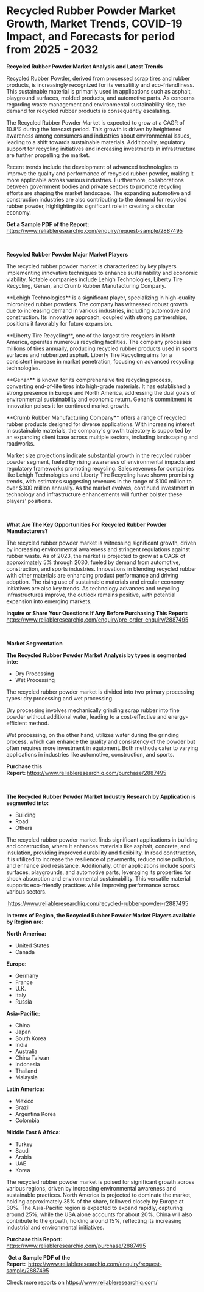 <p><h1>Recycled Rubber Powder Market Growth, Market Trends, COVID-19 Impact, and Forecasts for period from 2025 - 2032</h1></p><p><strong>Recycled Rubber Powder Market Analysis and Latest Trends</strong></p>
<p><p>Recycled Rubber Powder, derived from processed scrap tires and rubber products, is increasingly recognized for its versatility and eco-friendliness. This sustainable material is primarily used in applications such as asphalt, playground surfaces, molded products, and automotive parts. As concerns regarding waste management and environmental sustainability rise, the demand for recycled rubber products is consequently escalating.</p><p>The Recycled Rubber Powder Market is expected to grow at a CAGR of 10.8% during the forecast period. This growth is driven by heightened awareness among consumers and industries about environmental issues, leading to a shift towards sustainable materials. Additionally, regulatory support for recycling initiatives and increasing investments in infrastructure are further propelling the market.</p><p>Recent trends include the development of advanced technologies to improve the quality and performance of recycled rubber powder, making it more applicable across various industries. Furthermore, collaborations between government bodies and private sectors to promote recycling efforts are shaping the market landscape. The expanding automotive and construction industries are also contributing to the demand for recycled rubber powder, highlighting its significant role in creating a circular economy.</p></p>
<p><strong>Get a Sample PDF of the Report:&nbsp;</strong> <a href="https://www.reliableresearchiq.com/enquiry/request-sample/2887495?utm_campaign=2716&utm_medium=2&utm_source=Github&utm_content=ia&utm_term=14032025&utm_id=recycled-rubber-powder">https://www.reliableresearchiq.com/enquiry/request-sample/2887495</a></p>
<p>&nbsp;</p>
<p><strong>Recycled Rubber Powder Major Market Players</strong></p>
<p><p>The recycled rubber powder market is characterized by key players implementing innovative techniques to enhance sustainability and economic viability. Notable companies include Lehigh Technologies, Liberty Tire Recycling, Genan, and Crumb Rubber Manufacturing Company.</p><p>**Lehigh Technologies** is a significant player, specializing in high-quality micronized rubber powders. The company has witnessed robust growth due to increasing demand in various industries, including automotive and construction. Its innovative approach, coupled with strong partnerships, positions it favorably for future expansion.</p><p>**Liberty Tire Recycling**, one of the largest tire recyclers in North America, operates numerous recycling facilities. The company processes millions of tires annually, producing recycled rubber products used in sports surfaces and rubberized asphalt. Liberty Tire Recycling aims for a consistent increase in market penetration, focusing on advanced recycling technologies.</p><p>**Genan** is known for its comprehensive tire recycling process, converting end-of-life tires into high-grade materials. It has established a strong presence in Europe and North America, addressing the dual goals of environmental sustainability and economic return. Genan’s commitment to innovation poises it for continued market growth.</p><p>**Crumb Rubber Manufacturing Company** offers a range of recycled rubber products designed for diverse applications. With increasing interest in sustainable materials, the company's growth trajectory is supported by an expanding client base across multiple sectors, including landscaping and roadworks.</p><p>Market size projections indicate substantial growth in the recycled rubber powder segment, fueled by rising awareness of environmental impacts and regulatory frameworks promoting recycling. Sales revenues for companies like Lehigh Technologies and Liberty Tire Recycling have shown promising trends, with estimates suggesting revenues in the range of $100 million to over $300 million annually. As the market evolves, continued investment in technology and infrastructure enhancements will further bolster these players' positions.</p></p>
<p>&nbsp;</p>
<p><strong>What Are The Key Opportunities For Recycled Rubber Powder Manufacturers?</strong></p>
<p><p>The recycled rubber powder market is witnessing significant growth, driven by increasing environmental awareness and stringent regulations against rubber waste. As of 2023, the market is projected to grow at a CAGR of approximately 5% through 2030, fueled by demand from automotive, construction, and sports industries. Innovations in blending recycled rubber with other materials are enhancing product performance and driving adoption. The rising use of sustainable materials and circular economy initiatives are also key trends. As technology advances and recycling infrastructures improve, the outlook remains positive, with potential expansion into emerging markets.</p></p>
<p><strong>Inquire or Share Your Questions If Any Before Purchasing This Report:</strong> <a href="https://www.reliableresearchiq.com/enquiry/pre-order-enquiry/2887495?utm_campaign=2716&utm_medium=2&utm_source=Github&utm_content=ia&utm_term=14032025&utm_id=recycled-rubber-powder">https://www.reliableresearchiq.com/enquiry/pre-order-enquiry/2887495</a></p>
<p>&nbsp;</p>
<p><strong>Market Segmentation</strong></p>
<p><strong>The Recycled Rubber Powder Market Analysis by types is segmented into:</strong></p>
<p><ul><li>Dry Processing</li><li>Wet Processing</li></ul></p>
<p><p>The recycled rubber powder market is divided into two primary processing types: dry processing and wet processing. </p><p>Dry processing involves mechanically grinding scrap rubber into fine powder without additional water, leading to a cost-effective and energy-efficient method. </p><p>Wet processing, on the other hand, utilizes water during the grinding process, which can enhance the quality and consistency of the powder but often requires more investment in equipment. Both methods cater to varying applications in industries like automotive, construction, and sports.</p></p>
<p><strong>Purchase this Report:&nbsp;</strong><a href="https://www.reliableresearchiq.com/purchase/2887495?utm_campaign=2716&utm_medium=2&utm_source=Github&utm_content=ia&utm_term=14032025&utm_id=recycled-rubber-powder">https://www.reliableresearchiq.com/purchase/2887495</a></p>
<p>&nbsp;</p>
<p><strong>The Recycled Rubber Powder Market Industry Research by Application is segmented into:</strong></p>
<p><ul><li>Building</li><li>Road</li><li>Others</li></ul></p>
<p><p>The recycled rubber powder market finds significant applications in building and construction, where it enhances materials like asphalt, concrete, and insulation, providing improved durability and flexibility. In road construction, it is utilized to increase the resilience of pavements, reduce noise pollution, and enhance skid resistance. Additionally, other applications include sports surfaces, playgrounds, and automotive parts, leveraging its properties for shock absorption and environmental sustainability. This versatile material supports eco-friendly practices while improving performance across various sectors.</p></p>
<p><a href="https://www.reliableresearchiq.com/recycled-rubber-powder-r2887495?utm_campaign=2716&utm_medium=2&utm_source=Github&utm_content=ia&utm_term=14032025&utm_id=recycled-rubber-powder">&nbsp;https://www.reliableresearchiq.com/recycled-rubber-powder-r2887495</a></p>
<p><strong>In terms of Region, the Recycled Rubber Powder Market Players available by Region are:</strong></p>
<p>
    <p> <strong> North America: </strong>
        <ul>
            <li>United States</li>
            <li>Canada</li>
        </ul>
        </p> 
    <p> <strong> Europe: </strong>
        <ul>
            <li>Germany</li>
            <li>France</li>
            <li>U.K.</li>
            <li>Italy</li>
            <li>Russia</li>
        </ul>
        </p> 
    <p> <strong> Asia-Pacific: </strong>
        <ul>
            <li>China</li>
            <li>Japan</li>
            <li>South Korea</li>
            <li>India</li>
            <li>Australia</li>
            <li>China Taiwan</li>
            <li>Indonesia</li>
            <li>Thailand</li>
            <li>Malaysia</li>
        </ul>
        </p> 
    <p> <strong> Latin America: </strong>
        <ul>
            <li>Mexico</li>
            <li>Brazil</li>
            <li>Argentina Korea</li>
            <li>Colombia</li>
        </ul>
        </p> 
    <p> <strong> Middle East & Africa: </strong>
        <ul>
            <li>Turkey</li>
            <li>Saudi</li>
            <li>Arabia</li>
            <li>UAE</li>
            <li>Korea</li>
        </ul>
    </p>
    </p>
<p><p>The recycled rubber powder market is poised for significant growth across various regions, driven by increasing environmental awareness and sustainable practices. North America is projected to dominate the market, holding approximately 35% of the share, followed closely by Europe at 30%. The Asia-Pacific region is expected to expand rapidly, capturing around 25%, while the USA alone accounts for about 20%. China will also contribute to the growth, holding around 15%, reflecting its increasing industrial and environmental initiatives.</p></p>
<p><strong>Purchase this Report: </strong><a href="https://www.reliableresearchiq.com/purchase/2887495?utm_campaign=2716&utm_medium=2&utm_source=Github&utm_content=ia&utm_term=14032025&utm_id=recycled-rubber-powder">https://www.reliableresearchiq.com/purchase/2887495</a></p>
<p>&nbsp;<strong>Get a Sample PDF of the Report:&nbsp;&nbsp;</strong><a href="https://www.reliableresearchiq.com/enquiry/request-sample/2887495?utm_campaign=2716&utm_medium=2&utm_source=Github&utm_content=ia&utm_term=14032025&utm_id=recycled-rubber-powder">https://www.reliableresearchiq.com/enquiry/request-sample/2887495</a></p>
<p><strong></strong></p>
<p>Check more reports on <a href="https://www.reliableresearchiq.com/?utm_campaign=2716&utm_medium=2&utm_source=Github&utm_content=ia&utm_term=14032025&utm_id=recycled-rubber-powder">https://www.reliableresearchiq.com/</a></p>